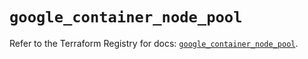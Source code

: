 # `google_container_node_pool`

Refer to the Terraform Registry for docs: [`google_container_node_pool`](https://registry.terraform.io/providers/hashicorp/google/5.19.0/docs/resources/container_node_pool).
